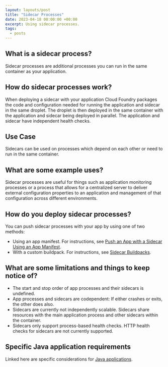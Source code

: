 ```yaml
---
layout: layouts/post
title: "Sidecar Processes"
date: 2023-04-18 00:00:00 +00:00
excerpt: Using sidecar processes.
tags:
  - posts
---
```


## What is a sidecar process?

Sidecar processes are additional processes you can run in the same container as your application.

## How do sidecar processes work?

When deploying a sidecar with your application Cloud Foundry packages the code and configuration needed for running the application and sidecar in the same droplet. The droplet is then deployed in the same container with the application and sidecar being deployed in parallel. The application and sidecar have independent health checks.

## Use Case

Sidecars can be used on processes which depend on each other or need to run in the same container.

## What are some example uses?

Sidecar processes are useful for things such as application monitoring processes or a process that allows for a centralized server to deliver external configuration properties to an application and management of that configuration across different environments.

## How do you deploy sidecar processes?

You can push sidecar processes with your app by using one of two methods:

- Using an app manifest. For instructions, see [Push an App with a Sidecar Using an App Manifest](https://docs.cloudfoundry.org/devguide/sidecars.html#create).
- With a custom buildpack. For instructions, see [Sidecar Buildpacks](https://docs.cloudfoundry.org/buildpacks/sidecar-buildpacks.html).

## What are some limitations and things to keep notice of?

- The start and stop order of app processes and their sidecars is undefined.
- App processes and sidecars are codependent: If either crashes or exits, the other does also.
- Sidecars are currently not independently scalable. Sidecars share resources with the main application process and other sidecars within the container.
- Sidecars only support process-based health checks. HTTP health checks for sidecars are not currently supported.

## Specific Java application requirements

Linked here are specific considerations for [Java applications](https://docs.cloudfoundry.org/devguide/sidecars.html#java).

